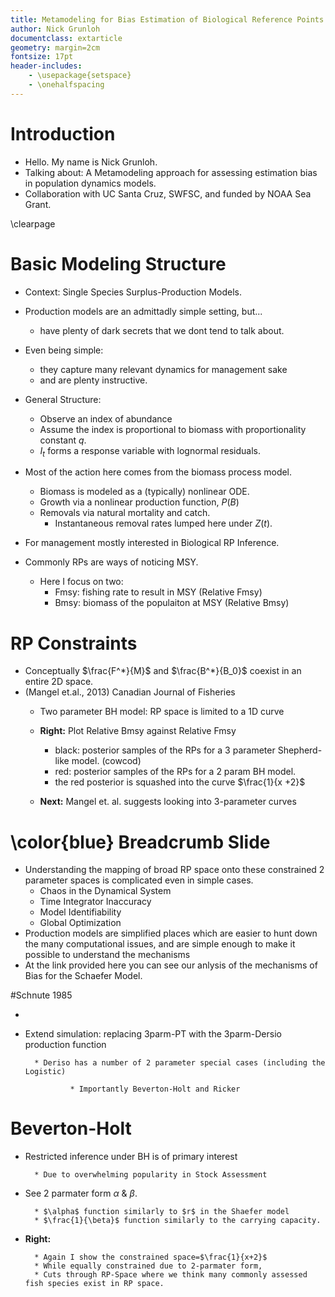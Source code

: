 ```yaml
---
title: Metamodeling for Bias Estimation of Biological Reference Points.
author: Nick Grunloh
documentclass: extarticle
geometry: margin=2cm
fontsize: 17pt
header-includes:
    - \usepackage{setspace}
    - \onehalfspacing
---
```


# Introduction

* Hello. My name is Nick Grunloh.
* Talking about: A Metamodeling approach for assessing estimation bias in population dynamics models.
* Collaboration with UC Santa Cruz, SWFSC, and funded by NOAA Sea Grant.

\clearpage

# Basic Modeling Structure

* Context: Single Species Surplus-Production Models.
* Production models are an admittadly simple setting, but...
	* have plenty of dark secrets that we dont tend to talk about. 
* Even being simple:
	* they capture many relevant dynamics for management sake
	* and are plenty instructive.

* General Structure:
	* Observe an index of abundance 
	* Assume the index is proportional to biomass with proportionality constant $q$.
	* $I_t$ forms a response variable with lognormal residuals.

* Most of the action here comes from the biomass process model.
	* Biomass is modeled as a (typically) nonlinear ODE.
	* Growth via a nonlinear production function, $P(B)$
	* Removals via natural mortality and catch.
		* Instantaneous removal rates lumped here under $Z(t)$. 

* For management mostly interested in Biological RP Inference.
* Commonly RPs are ways of noticing MSY.
	* Here I focus on two:
		* Fmsy: fishing rate to result in MSY (Relative Fmsy)
		* Bmsy: biomass of the populaiton at MSY (Relative Bmsy)

# RP Constraints 

* Conceptually $\frac{F^*}{M}$ and $\frac{B^*}{B_0}$ coexist in an entire 2D space.
* (Mangel et.al., 2013) Canadian Journal of Fisheries
	* Two parameter BH model: RP space is limited to a 1D curve
	* **Right:** Plot Relative Bmsy against Relative Fmsy
                
		* black: posterior samples of the RPs for a 3 parameter Shepherd-like model. (cowcod)
		* red: posterior samples of the RPs for a 2 param BH model.
		* the red posterior is squashed into the curve $\frac{1}{x +2}$

	* **Next:** Mangel et. al. suggests looking into 3-parameter curves

# \color{blue} Breadcrumb Slide

* Understanding the mapping of broad RP space onto these constrained 2 parameter spaces is complicated even in simple cases.
	* Chaos in the Dynamical System
	* Time Integrator Inaccuracy
	* Model Identifiability
	* Global Optimization
* Production models are simplified places which are easier to hunt down the many computational issues, and are simple enough to make it possible to understand the mechanisms 
* At the link provided here you can see our anlysis of the mechanisms of Bias for the Schaefer Model.


#Schnute 1985

* 

* Extend simulation: replacing 3parm-PT with the 3parm-Dersio production function

        * Deriso has a number of 2 parameter special cases (including the Logistic)

                * Importantly Beverton-Holt and Ricker

# Beverton-Holt

* Restricted inference under BH is of primary interest

        * Due to overwhelming popularity in Stock Assessment

* See 2 parmater form $\alpha$ & $\beta$.

        * $\alpha$ function similarly to $r$ in the Shaefer model
        * $\frac{1}{\beta}$ function similarly to the carrying capacity.

* **Right:**

        * Again I show the constrained space=$\frac{1}{x+2}$
        * While equally constrained due to 2-parmater form,
        * Cuts through RP-Space where we think many commonly assessed fish species exist in RP space.



<!--
* We can't observe all the fish in the sea, but thru the index
* We assume we observe biomass upto a proportionality constant $q$
* $q$ relates our index of abundance to actual biomass in the population.
* $I_t$ forms a response variable with lognormal residuals.

* We observe some index of population biomass up to a proportionality constant, $q$.
* Naturally the nonnegative index of abundance is observed with some uncertainty, which is typically assumed to have lognormal errors.

* Most of the action in these models comes in through a process model on Biomass.
* Biomass is modeled as a nonlinear ODE.
        * the population grows through a (typically non-linear) production function, P(B), and decreases as biomass is removed due to catch, C(t).
-->
<!--
Although this is an admittadly simple setting, production models have much 
to teach us and capture much of the realavant dynamics for the sake of management. 

* The modeling context here are single species population dynamics models as they might be used for managing fisheries.
* The simplest of these models (which really captures the essence of the managing objectives) is the surplus-production model.

* **Left Panel:** Data for a typical surplus-production model comes in the form of an index of abundance through time.
* **Right Panel:** The index is often observed alongside a variety of other known quantities, but at a minimum, each observed index will be observed in the presence of some known catch for the period.

* We can't observe all of the fish in the sea, but we can measure indicators of population biomass up to a proportionality constant, $q$.
* $q$ is the proportionality nuisance parameter (often called catchability) which relates our index of abundance to actual biomass in the population.
* And naturally the nonnegative index of abundance is observed with some uncertainty, which is typically assumed to have lognormal errors.

* Most of the action in these models comes in through a process model on Biomass.
* Biomass is modeled as a nonlinear ODE.
        * the population grows through a (typically non-linear) production function, P(B), and decreases as biomass is removed due to catch, C(t).
        * Production in this setting is defined as the net change in biomass due to basically all reproduction, maturation, and mortality processes other than the recorded fishing from humans.
        * Map the current biomass to some change (growth) in biomass

# Biological Reference points

* Reference points are simplified heuristic measures of population behavior, that are used to make decisions about how to manage the fishery.
* We want to mangage fisheries to allow (and promote) future productivity.
* The key idea is that we want to fish in a way to move the stable equilibrium of the population to a place along this curve that maximizes productivity in the steady state over time.
* Ex) Maximize simple yield at a particular moment V. Maximize sustainable yeild.

* The most common RPs are different ways of noticing that the population is at MSY.
* Any quantity decorated with a star reresent that quantity at MSY.
* Here I focus on the reference points Fmsy (fishing rate to result in  MSY) and Bmsy (biomass of the populaiton at MSY) (Or rather Bmsy as a fraction of K aka. Depletion at MSY)
-->

